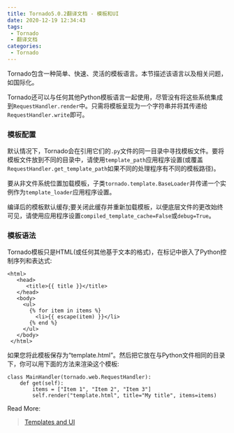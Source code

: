 ```yaml
---
title: Tornado5.0.2翻译文档 - 模板和UI
date: 2020-12-19 12:34:43
tags:
 - Tornado
 - 翻译文档
categories:
 - Tornado
---
```


Tornado包含一种简单、快速、灵活的模板语言。本节描述该语言以及相关问题，如国际化。

Tornado还可以与任何其他Python模板语言一起使用，尽管没有将这些系统集成到`RequestHandler.render`中。只需将模板呈现为一个字符串并将其传递给`RequestHandler.write`即可。

### 模板配置

默认情况下，Tornado会在引用它们的`.py`文件的同一目录中寻找模板文件。要将模板文件放到不同的目录中，请使用`template_path`应用程序设置(或覆盖`RequestHandler.get_template_path`如果不同的处理程序有不同的模板路径)。

要从非文件系统位置加载模板，子类`tornado.template.BaseLoader`并传递一个实例作为`template_loader`应用程序设置。

编译后的模板默认缓存;要关闭此缓存并重新加载模板，以便底层文件的更改始终可见，请使用应用程序设置`compiled_template_cache=False`或`debug=True`。

### 模板语法

Tornado模板只是HTML(或任何其他基于文本的格式)，在标记中嵌入了Python控制序列和表达式:

```
<html>
   <head>
      <title>{{ title }}</title>
   </head>
   <body>
     <ul>
       {% for item in items %}
         <li>{{ escape(item) }}</li>
       {% end %}
     </ul>
   </body>
 </html>
```

如果您将此模板保存为“template.html”。然后把它放在与Python文件相同的目录下，你可以用下面的方法来渲染这个模板:

```
class MainHandler(tornado.web.RequestHandler):
    def get(self):
        items = ["Item 1", "Item 2", "Item 3"]
        self.render("template.html", title="My title", items=items)
```






Read More:

> [Templates and UI](https://www.tornadoweb.org/en/stable/guide/templates.html)





